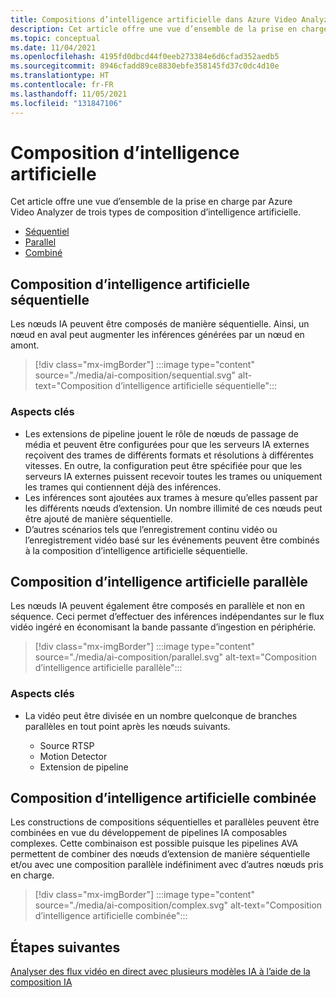 ```yaml
---
title: Compositions d’intelligence artificielle dans Azure Video Analyzer
description: Cet article offre une vue d’ensemble de la prise en charge par Azure Video Analyzer de trois types de composition d’intelligence artificielle. Cette rubrique fournit également une explication de scénario pour chaque type de composition d’intelligence artificielle.
ms.topic: conceptual
ms.date: 11/04/2021
ms.openlocfilehash: 4195fd0dbcd44f0eeb273384e6d6cfad352aedb5
ms.sourcegitcommit: 8946cfadd89ce8830ebfe358145fd37c0dc4d10e
ms.translationtype: HT
ms.contentlocale: fr-FR
ms.lasthandoff: 11/05/2021
ms.locfileid: "131847106"
---
```

# <a name="ai-composition"></a>Composition d’intelligence artificielle

Cet article offre une vue d’ensemble de la prise en charge par Azure Video Analyzer de trois types de composition d’intelligence artificielle. 

* [Séquentiel](#sequential-ai-composition)
* [Parallel](#parallel-ai-composition)
* [Combiné](#combined-ai-composition)

## <a name="sequential-ai-composition"></a>Composition d’intelligence artificielle séquentielle

Les nœuds IA peuvent être composés de manière séquentielle. Ainsi, un nœud en aval peut augmenter les inférences générées par un nœud en amont.

> [!div class="mx-imgBorder"]
> :::image type="content" source="./media/ai-composition/sequential.svg" alt-text="Composition d’intelligence artificielle séquentielle":::
 
### <a name="key-aspects"></a>Aspects clés

* Les extensions de pipeline jouent le rôle de nœuds de passage de média et peuvent être configurées pour que les serveurs IA externes reçoivent des trames de différents formats et résolutions à différentes vitesses. En outre, la configuration peut être spécifiée pour que les serveurs IA externes puissent recevoir toutes les trames ou uniquement les trames qui contiennent déjà des inférences.
* Les inférences sont ajoutées aux trames à mesure qu’elles passent par les différents nœuds d’extension. Un nombre illimité de ces nœuds peut être ajouté de manière séquentielle.
* D’autres scénarios tels que l’enregistrement continu vidéo ou l’enregistrement vidéo basé sur les événements peuvent être combinés à la composition d’intelligence artificielle séquentielle.

    
## <a name="parallel-ai-composition"></a>Composition d’intelligence artificielle parallèle

Les nœuds IA peuvent également être composés en parallèle et non en séquence. Ceci permet d’effectuer des inférences indépendantes sur le flux vidéo ingéré en économisant la bande passante d’ingestion en périphérie.

> [!div class="mx-imgBorder"]
> :::image type="content" source="./media/ai-composition/parallel.svg" alt-text="Composition d’intelligence artificielle parallèle":::
 
### <a name="key-aspects"></a>Aspects clés

* La vidéo peut être divisée en un nombre quelconque de branches parallèles en tout point après les nœuds suivants.
    
    * Source RTSP
    * Motion Detector
    * Extension de pipeline

## <a name="combined-ai-composition"></a>Composition d’intelligence artificielle combinée

Les constructions de compositions séquentielles et parallèles peuvent être combinées en vue du développement de pipelines IA composables complexes. Cette combinaison est possible puisque les pipelines AVA permettent de combiner des nœuds d’extension de manière séquentielle et/ou avec une composition parallèle indéfiniment avec d’autres nœuds pris en charge.

> [!div class="mx-imgBorder"]
> :::image type="content" source="./media/ai-composition/complex.svg" alt-text="Composition d’intelligence artificielle combinée":::
 


## <a name="next-steps"></a>Étapes suivantes

[Analyser des flux vidéo en direct avec plusieurs modèles IA à l’aide de la composition IA](analyze-ai-composition.md)
